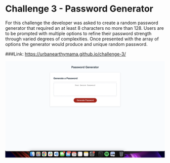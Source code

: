 # Challenge 3 - Password Generator

For this challenge the developer was asked to create a random password generator that required an at least 8 characters no more than 128. Users are to be prompted with multiple options to refine their password strength through varied degrees of complexities. Once presented with the array of options the generator would produce and unique random password.

###Link:
https://urbanearthymama.github.io/challenge-3/

![Screen shot](./assets/images/screen-shot.png)